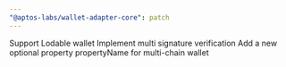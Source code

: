 ```yaml
---
"@aptos-labs/wallet-adapter-core": patch
---
```


Support Lodable wallet
Implement multi signature verification
Add a new optional property propertyName for multi-chain wallet